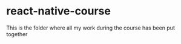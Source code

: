 # react-native-course
This is the folder where all my work during the  course has been put together
